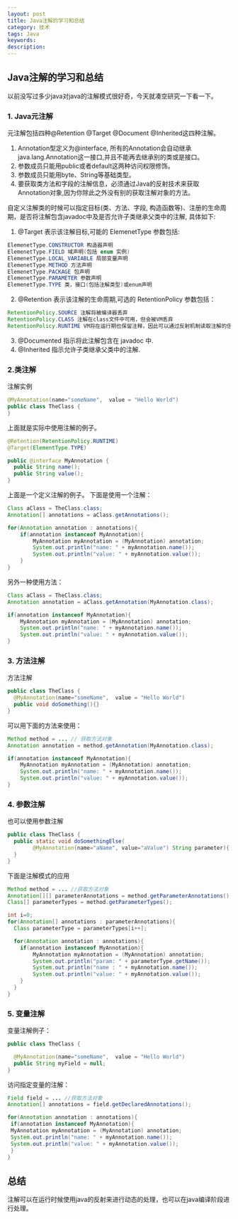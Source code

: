 ```yaml
---
layout: post
title: Java注解的学习和总结
category: 技术
tags: Java
keywords: 
description: 
---
```

## Java注解的学习和总结

以前没写过多少java对java的注解模式很好奇，今天就凑空研究一下看一下。
### 1. Java元注解
元注解包括四种@Retention @Target @Document @Inherited这四种注解。
1. Annotation型定义为@interface, 所有的Annotation会自动继承java.lang.Annotation这一接口,并且不能再去继承别的类或是接口。
2. 参数成员只能用public或者default这两种访问权限修饰。
3. 参数成员只能用byte、String等基础类型。
4. 要获取类方法和字段的注解信息，必须通过Java的反射技术来获取Annotation对象,因为你除此之外没有别的获取注解对象的方法。

自定义注解类的时候可以指定目标(类、方法、字段, 构造函数等)、注册的生命周期，是否将注解包含javadoc中及是否允许子类继承父类中的注解, 具体如下:

1. @Target 表示该注解目标,可能的 ElemenetType 参数包括: 
  ```java
  ElemenetType.CONSTRUCTOR 构造器声明
  ElemenetType.FIELD 域声明(包括 enum 实例) 
  ElemenetType.LOCAL_VARIABLE 局部变量声明 
  ElemenetType.METHOD 方法声明 
  ElemenetType.PACKAGE 包声明 
  ElemenetType.PARAMETER 参数声明 
  ElemenetType.TYPE 类，接口(包括注解类型)或enum声明
  ```  
2. @Retention 表示该注解的生命周期,可选的 RetentionPolicy 参数包括：

  ```java
  RetentionPolicy.SOURCE 注解将被编译器丢弃 
  RetentionPolicy.CLASS 注解在class文件中可用，但会被VM丢弃 
  RetentionPolicy.RUNTIME VM将在运行期也保留注释，因此可以通过反射机制读取注解的信息
  ```
3. @Documented 指示将此注解包含在 javadoc 中.
4. @Inherited 指示允许子类继承父类中的注解.

### 2.类注解
注解实例
```java
@MyAnnotation(name="someName",  value = "Hello World")
public class TheClass {
}
```
上面就是实际中使用注解的例子。
```java
@Retention(RetentionPolicy.RUNTIME)
@Target(ElementType.TYPE)

public @interface MyAnnotation {
  public String name();
  public String value();
}
```
上面是一个定义注解的例子。
下面是使用一个注解：
```java
Class aClass = TheClass.class;
Annotation[] annotations = aClass.getAnnotations();

for(Annotation annotation : annotations){
    if(annotation instanceof MyAnnotation){
        MyAnnotation myAnnotation = (MyAnnotation) annotation;
        System.out.println("name: " + myAnnotation.name());
        System.out.println("value: " + myAnnotation.value());
    }
}
```
另外一种使用方法：
```java
Class aClass = TheClass.class;
Annotation annotation = aClass.getAnnotation(MyAnnotation.class);

if(annotation instanceof MyAnnotation){
    MyAnnotation myAnnotation = (MyAnnotation) annotation;
    System.out.println("name: " + myAnnotation.name());
    System.out.println("value: " + myAnnotation.value());
}
```
### 3. 方法注解
方法注解
```java
public class TheClass {
  @MyAnnotation(name="someName",  value = "Hello World")
  public void doSomething(){}
}
```  
可以用下面的方法来使用：
```java
Method method = ... // 获取方法对象
Annotation annotation = method.getAnnotation(MyAnnotation.class);

if(annotation instanceof MyAnnotation){
    MyAnnotation myAnnotation = (MyAnnotation) annotation;
    System.out.println("name: " + myAnnotation.name());
    System.out.println("value: " + myAnnotation.value());
}
```  
### 4. 参数注解
也可以使用参数注解
```java
public class TheClass {
  public static void doSomethingElse(
        @MyAnnotation(name="aName", value="aValue") String parameter){
  }
}
```
下面是注解模式的应用  
```java
Method method = ... //获取方法对象
Annotation[][] parameterAnnotations = method.getParameterAnnotations();
Class[] parameterTypes = method.getParameterTypes();

int i=0;
for(Annotation[] annotations : parameterAnnotations){
  Class parameterType = parameterTypes[i++];

  for(Annotation annotation : annotations){
    if(annotation instanceof MyAnnotation){
        MyAnnotation myAnnotation = (MyAnnotation) annotation;
        System.out.println("param: " + parameterType.getName());
        System.out.println("name : " + myAnnotation.name());
        System.out.println("value: " + myAnnotation.value());
    }
  }
}
```  
### 5. 变量注解
变量注解例子：
```java
public class TheClass {

  @MyAnnotation(name="someName",  value = "Hello World")
  public String myField = null;
}
```  
访问指定变量的注解：
```java
Field field = ... //获取方法对象
Annotation[] annotations = field.getDeclaredAnnotations();

for(Annotation annotation : annotations){
 if(annotation instanceof MyAnnotation){
 MyAnnotation myAnnotation = (MyAnnotation) annotation;
 System.out.println("name: " + myAnnotation.name());
 System.out.println("value: " + myAnnotation.value());
 }
}
```  
## 总结

注解可以在运行时候使用java的反射来进行动态的处理，也可以在java编译阶段进行处理。





